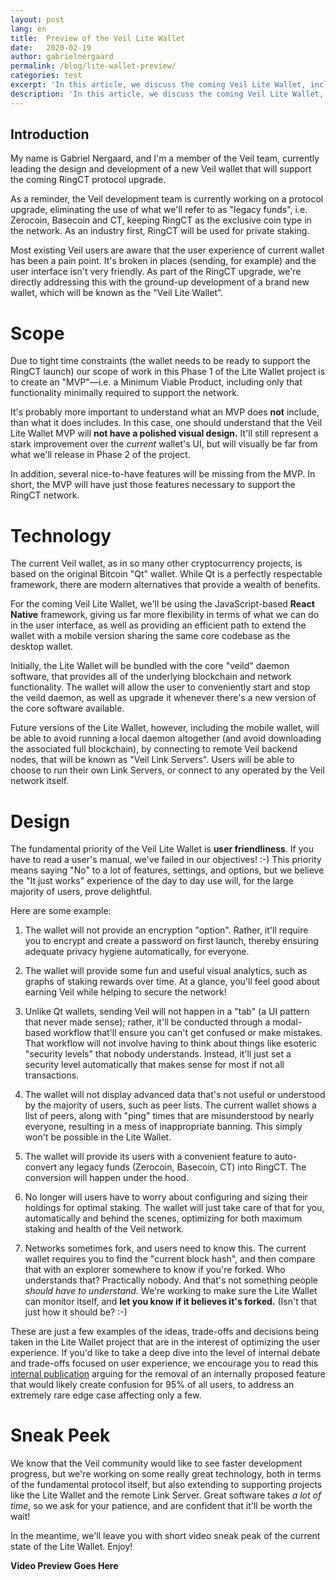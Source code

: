 ```yaml
---
layout: post
lang: en
title:  Preview of the Veil Lite Wallet
date:   2020-02-19
author: gabrielnergaard
permalink: /blog/lite-wallet-preview/
categories: test
excerpt: 'In this article, we discuss the coming Veil Lite Wallet, including a video sneak peek.'
description: 'In this article, we discuss the coming Veil Lite Wallet, including a video sneak peek.'
---
```

## Introduction

My name is Gabriel Nergaard, and I'm a member of the Veil team, currently leading the design and development of a new Veil wallet that will support the coming RingCT protocol upgrade.

As a reminder, the Veil development team is currently working on a protocol upgrade, eliminating the use of what we'll refer to as "legacy funds", i.e. Zerocoin, Basecoin and CT, keeping RingCT as the exclusive coin type in the network. As an industry first, RingCT will be used for private staking.

Most existing Veil users are aware that the user experience of current wallet has been a pain point. It's broken in places (sending, for example) and the user interface isn't very friendly. As part of the RingCT upgrade, we're directly addressing this with the ground-up development of a brand new wallet, which will be known as the "Veil Lite Wallet".

# Scope

Due to tight time constraints (the wallet needs to be ready to support the RingCT launch) our scope of work in this Phase 1 of the Lite Wallet project is to create an "MVP"—i.e. a Minimum Viable Product, including only that functionality minimally required to support the network.

It's probably more important to understand what an MVP does **not** include, than what it does includes. In this case, one should understand that the Veil Lite Wallet MVP will **not have a polished visual design.** It'll still represent a stark improvement over the *current* wallet's UI, but will visually be far from what we'll release in Phase 2 of the project.

In addition, several nice-to-have features will be missing from the MVP. In short, the MVP will have just those features necessary to support the RingCT network.

# Technology 

The current Veil wallet, as in so many other cryptocurrency projects, is based on the original Bitcoin "Qt" wallet. While Qt is a perfectly respectable framework, there are modern alternatives that provide a wealth of benefits. 

For the coming Veil Lite Wallet, we'll be using the JavaScript-based **React Native** framework, giving us far more flexibility in terms of what we can do in the user interface, as well as providing an efficient path to extend the wallet with a mobile version sharing the same core codebase as the desktop wallet.

Initially, the Lite Wallet will be bundled with the core "veild" daemon software, that provides all of the underlying blockchain and network functionality. The wallet will allow the user to conveniently start and stop the veild daemon, as well as upgrade it whenever there's a new version of the core software available.

Future versions of the Lite Wallet, however, including the mobile wallet, will be able to avoid running a local daemon altogether (and avoid downloading the associated full blockchain), by connecting to remote Veil backend nodes, that will be known as "Veil Link Servers". Users will be able to choose to run their own Link Servers, or connect to any operated by the Veil network itself.

# Design

The fundamental priority of the Veil Lite Wallet is **user friendliness**. If you have to read a user's manual, we've failed in our objectives! :-) This priority means saying "No" to a lot of features, settings, and options, but we believe the "It just works" experience of the day to day use will, for the large majority of users, prove delightful.

Here are some example:

1. The wallet will not provide an encryption "option". Rather, it'll require you to encrypt and create a password on first launch, thereby ensuring adequate privacy hygiene   automatically, for everyone.

2. The wallet will provide some fun and useful visual analytics, such as graphs of staking rewards over time. At a glance, you'll feel good about earning Veil while helping to secure the network!

3. Unlike Qt wallets, sending Veil will not happen in a "tab" (a UI pattern that never made sense); rather, it'll be conducted through a modal-based workflow that'll ensure you can't get confused or make mistakes. That workflow will not involve having to think about things like esoteric "security levels" that nobody understands. Instead, it'll just set a security level automatically that makes sense for most if not all transactions.

4. The wallet will not display advanced data that's not useful or understood by the majority of users, such as peer lists. The current wallet shows a list of peers, along with "ping" times that are misunderstood by nearly everyone, resulting in a mess of inappropriate banning. This simply won't be possible in the Lite Wallet.

5. The wallet will provide its users with a convenient feature to auto-convert any legacy funds (Zerocoin, Basecoin, CT) into RingCT. The conversion will happen under the hood.

6. No longer will users have to worry about configuring and sizing their holdings for optimal staking. The wallet will just take care of that for you, automatically and behind the scenes, optimizing for both maximum staking and health of the Veil network.

7. Networks sometimes fork, and users need to know this. The current wallet requires you to find the "current block hash", and then compare that with an explorer somewhere to know if you're forked. Who understands that? Practically nobody. And that's not something people *should have to understand.* We're working to make sure the Lite Wallet can monitor itself, and **let you know if it believes it's forked.** (Isn't that just how it should be? :-)

These are just a few examples of the ideas, trade-offs and decisions being taken in the Lite Wallet project that are in the interest of optimizing the user experience. If you'd like to take a deep dive into the level of internal debate and trade-offs focused on user experience, we encourage you to read this [internal publication][1] arguing for the removal of an internally proposed feature that would likely create confusion for 95% of all users, to address an extremely rare edge case affecting only a few.

# Sneak Peek

We know that the Veil community would like to see faster development progress, but we're working on some really great technology, both in terms of the fundamental protocol itself, but also extending to supporting projects like the Lite Wallet and the remote Link Server. Great software takes *a lot of time*, so we ask for your patience, and are confident that it'll be worth the wait!

In the meantime, we'll leave you with short video sneak peak of the current state of the Lite Wallet. Enjoy!

**Video Preview Goes Here**

[1]: https://clipz.in/veil-change-reserve.html
